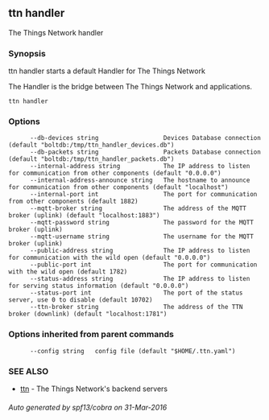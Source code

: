 ## ttn handler

The Things Network handler

### Synopsis


ttn handler starts a default Handler for The Things Network

The Handler is the bridge between The Things Network and applications.


```
ttn handler
```

### Options

```
      --db-devices string                  Devices Database connection (default "boltdb:/tmp/ttn_handler_devices.db")
      --db-packets string                  Packets Database connection (default "boltdb:/tmp/ttn_handler_packets.db")
      --internal-address string            The IP address to listen for communication from other components (default "0.0.0.0")
      --internal-address-announce string   The hostname to announce for communication from other components (default "localhost")
      --internal-port int                  The port for communication from other components (default 1882)
      --mqtt-broker string                 The address of the MQTT broker (uplink) (default "localhost:1883")
      --mqtt-password string               The password for the MQTT broker (uplink)
      --mqtt-username string               The username for the MQTT broker (uplink)
      --public-address string              The IP address to listen for communication with the wild open (default "0.0.0.0")
      --public-port int                    The port for communication with the wild open (default 1782)
      --status-address string              The IP address to listen for serving status information (default "0.0.0.0")
      --status-port int                    The port of the status server, use 0 to disable (default 10702)
      --ttn-broker string                  The address of the TTN broker (downlink) (default "localhost:1781")
```

### Options inherited from parent commands

```
      --config string   config file (default "$HOME/.ttn.yaml")
```

### SEE ALSO
* [ttn](ttn)	 - The Things Network's backend servers

###### Auto generated by spf13/cobra on 31-Mar-2016
